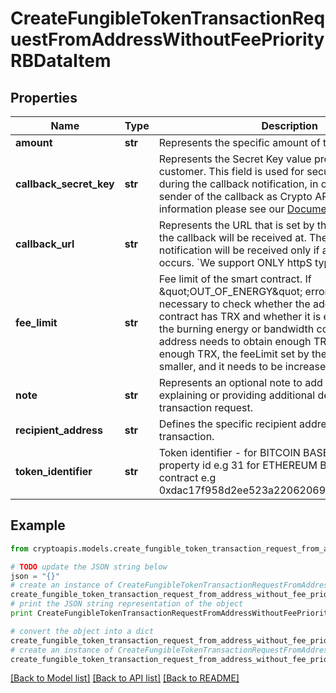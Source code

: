 # CreateFungibleTokenTransactionRequestFromAddressWithoutFeePriorityRBDataItem


## Properties
Name | Type | Description | Notes
------------ | ------------- | ------------- | -------------
**amount** | **str** | Represents the specific amount of the transaction. | 
**callback_secret_key** | **str** | Represents the Secret Key value provided by the customer. This field is used for security purposes during the callback notification, in order to prove the sender of the callback as Crypto APIs. For more information please see our [Documentation](https://developers.cryptoapis.io/technical-documentation/general-information/callbacks#callback-security). | [optional] 
**callback_url** | **str** | Represents the URL that is set by the customer where the callback will be received at. The callback notification will be received only if and when the event occurs. &#x60;We support ONLY httpS type of protocol&#x60;. | [optional] 
**fee_limit** | **str** | Fee limit of the smart contract. If \&quot;OUT_OF_ENERGY\&quot; error appears - It is necessary to check whether the address of the calling contract has TRX and whether it is enough to pay for the burning energy or bandwidth cost, otherwise the address needs to obtain enough TRX. If there is enough TRX, the feeLimit set by the transaction is smaller, and it needs to be increased. | [optional] 
**note** | **str** | Represents an optional note to add a free text in, explaining or providing additional detail on the transaction request. | [optional] 
**recipient_address** | **str** | Defines the specific recipient address for the transaction. | 
**token_identifier** | **str** | Token identifier - for BITCOIN BASED should be property id e.g 31 for ETHEREUM BASED shoud be contract e.g 0xdac17f958d2ee523a2206206994597c13d831ec7 | 

## Example

```python
from cryptoapis.models.create_fungible_token_transaction_request_from_address_without_fee_priority_rb_data_item import CreateFungibleTokenTransactionRequestFromAddressWithoutFeePriorityRBDataItem

# TODO update the JSON string below
json = "{}"
# create an instance of CreateFungibleTokenTransactionRequestFromAddressWithoutFeePriorityRBDataItem from a JSON string
create_fungible_token_transaction_request_from_address_without_fee_priority_rb_data_item_instance = CreateFungibleTokenTransactionRequestFromAddressWithoutFeePriorityRBDataItem.from_json(json)
# print the JSON string representation of the object
print CreateFungibleTokenTransactionRequestFromAddressWithoutFeePriorityRBDataItem.to_json()

# convert the object into a dict
create_fungible_token_transaction_request_from_address_without_fee_priority_rb_data_item_dict = create_fungible_token_transaction_request_from_address_without_fee_priority_rb_data_item_instance.to_dict()
# create an instance of CreateFungibleTokenTransactionRequestFromAddressWithoutFeePriorityRBDataItem from a dict
create_fungible_token_transaction_request_from_address_without_fee_priority_rb_data_item_form_dict = create_fungible_token_transaction_request_from_address_without_fee_priority_rb_data_item.from_dict(create_fungible_token_transaction_request_from_address_without_fee_priority_rb_data_item_dict)
```
[[Back to Model list]](../README.md#documentation-for-models) [[Back to API list]](../README.md#documentation-for-api-endpoints) [[Back to README]](../README.md)


